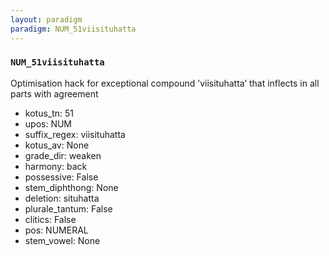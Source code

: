 ```yaml
---
layout: paradigm
paradigm: NUM_51viisituhatta
---
```

### ` NUM_51viisituhatta `

Optimisation hack for exceptional compound ’viisituhatta’ that inflects in all parts with agreement
* kotus_tn: 51
* upos: NUM
* suffix_regex: viisituhatta
* kotus_av: None
* grade_dir: weaken
* harmony: back
* possessive: False
* stem_diphthong: None
* deletion: situhatta
* plurale_tantum: False
* clitics: False
* pos: NUMERAL
* stem_vowel: None
